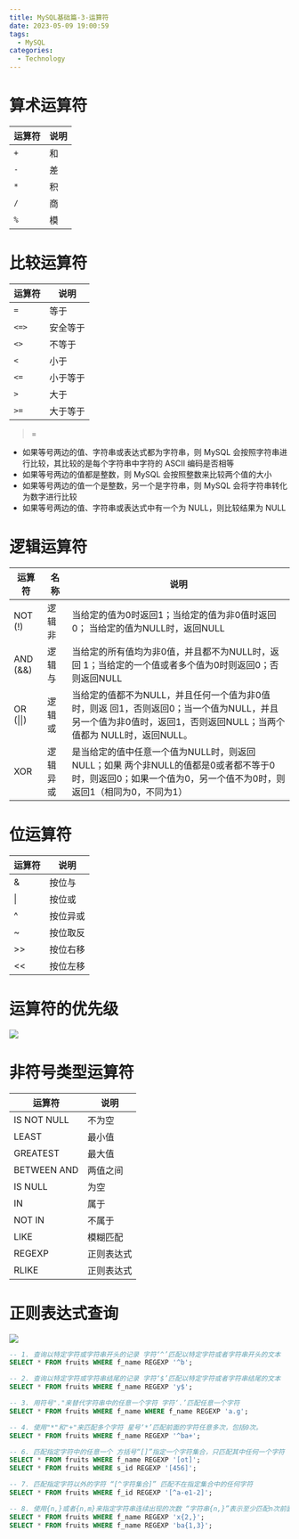 ```yaml
---
title: MySQL基础篇-3-运算符
date: 2023-05-09 19:00:59
tags: 
  - MySQL
categories: 
  - Technology
---
```


# 算术运算符

| 运算符 | 说明 |
| ------ | ---- |
| `+`      | 和   |
| `-`      | 差   |
| `*`      | 积   |
| `/`      | 商   |
| `%`      | 模   |

# 比较运算符

| 运算符 | 说明     |
| ------ | -------- |
| `=`      | 等于     |
| `<=>`    | 安全等于 |
| `<>`     | 不等于   |
| `<`      | 小于     |
| `<=`     | 小于等于 |
| `>`      | 大于     |
| `>=`     | 大于等于 |

> =

* 如果等号两边的值、字符串或表达式都为字符串，则 MySQL 会按照字符串进行比较，其比较的是每个字符串中字符的 ASCII 编码是否相等
* 如果等号两边的值都是整数，则 MySQL 会按照整数来比较两个值的大小
* 如果等号两边的值一个是整数，另一个是字符串，则 MySQL 会将字符串转化为数字进行比较
* 如果等号两边的值、字符串或表达式中有一个为 NULL，则比较结果为 NULL  

# 逻辑运算符

| 运算符    | 名称     | 说明                                                         |
| --------- | -------- | ------------------------------------------------------------ |
| NOT (!)   | 逻辑非   | 当给定的值为0时返回1；当给定的值为非0值时返回0； 当给定的值为NULL时，返回NULL |
| AND (&&) | 逻辑与   | 当给定的所有值均为非0值，并且都不为NULL时，返回 1；当给定的一个值或者多个值为0时则返回0；否则返回NULL |
| OR (&#124;&#124;)| 逻辑或   | 当给定的值都不为NULL，并且任何一个值为非0值时，则返 回1，否则返回0；当一个值为NULL，并且另一个值为非0值时，返回1，否则返回NULL；当两个值都为 NULL时，返回NULL。 |
| XOR       | 逻辑异或 | 是当给定的值中任意一个值为NULL时，则返回NULL；如果 两个非NULL的值都是0或者都不等于0时，则返回0；如果一个值为0，另一个值不为0时，则返回1（相同为0，不同为1） |

# 位运算符

| 运算符 | 说明     |
| ------ | -------- |
| &    | 按位与   |
| &#124;   | 按位或   |
| ^   | 按位异或 |
| ~   | 按位取反 |
| >>  | 按位右移 |
| <<   | 按位左移 |

# 运算符的优先级

![](https://cyan-images.oss-cn-shanghai.aliyuncs.com/images/03-mysql-20230507-01.jpg)

# 非符号类型运算符

| 运算符      | 说明       |
| ----------- | ---------- |
| IS NOT NULL | 不为空     |
| LEAST       | 最小值     |
| GREATEST    | 最大值     |
| BETWEEN AND | 两值之间   |
| IS NULL     | 为空       |
| IN          | 属于       |
| NOT IN      | 不属于     |
| LIKE        | 模糊匹配   |
| REGEXP      | 正则表达式 |
| RLIKE       | 正则表达式 |

# 正则表达式查询

![](https://cyan-images.oss-cn-shanghai.aliyuncs.com/images/03-mysql-20230507-02.jpg)



```sql
-- 1. 查询以特定字符或字符串开头的记录 字符‘^’匹配以特定字符或者字符串开头的文本
SELECT * FROM fruits WHERE f_name REGEXP '^b';

-- 2. 查询以特定字符或字符串结尾的记录 字符‘$’匹配以特定字符或者字符串结尾的文本
SELECT * FROM fruits WHERE f_name REGEXP 'y$';

-- 3. 用符号"."来替代字符串中的任意一个字符 字符‘.’匹配任意一个字符
SELECT * FROM fruits WHERE f_name WHERE f_name REGEXP 'a.g';

-- 4. 使用"*"和"+"来匹配多个字符 星号‘*’匹配前面的字符任意多次，包括0次。
SELECT * FROM fruits WHERE f_name REGEXP '^ba+';

-- 6. 匹配指定字符中的任意一个 方括号“[]”指定一个字符集合，只匹配其中任何一个字符
SELECT * FROM fruits WHERE f_name REGEXP '[ot]';
SELECT * FROM fruits WHERE s_id REGEXP '[456]';

-- 7. 匹配指定字符以外的字符 “[^字符集合]” 匹配不在指定集合中的任何字符
SELECT * FROM fruits WHERE f_id REGEXP '[^a-e1-2]';

-- 8. 使用{n,}或者{n,m}来指定字符串连续出现的次数 “字符串{n,}”表示至少匹配n次前面的字符；“字符串{n,m}”表示匹配前面的字符串不少于n次，不多于m次
SELECT * FROM fruits WHERE f_name REGEXP 'x{2,}';
SELECT * FROM fruits WHERE f_name REGEXP 'ba{1,3}';
```



